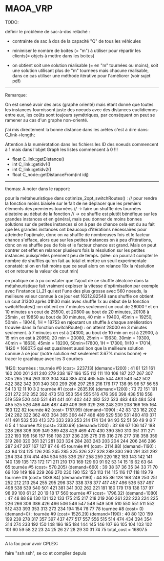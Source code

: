 # MAOA_VRP

TODO:

définir le problème de sac-à-dos relâché :

- contrainte de sac à dos de la capacité "Q" de tous les véhicules
- minimiser le nombre de boites (= "m") à utiliser pour répartir les clients(= objets à mettre dans les boites)

- on obtient soit une solution réalisable (= en "m" tournées ou moins), soit une solution utilisant plus de "m" tournées mais chacune réalisable, dans ce cas utiliser une méthode itérative pour l'améliorer (voir sujet pdf)

_______________________________

Remarque:


On est censé avoir des arcs (graphe orienté) mais étant donné que toutes les instances fournissent juste des noeuds avec des distances euclidiennes entre eux, les coûts sont toujours symétriques, par conséquent on peut se ramener au cas d'un graphe non-orienté.

j'ai mis directement la bonne distance dans les arêtes c'est  à dire dans: C_link->length;

Attention à la numérotation dans les fichiers les ID des noeuds commencent à 1 mais dans l'objet Graph les listes commencent à 0 !!!

- float C_link::getDistance()
- int C_link::getidv1()
- int C_link::getidv2()
- float C_node::getDistanceFrom(int idj)


_______________________________
thomas:
A noter dans le rapport:

pour la métaheuristique
dans  optimize_2opt_switchRoutes() : 
  // pour rendre la fonction moins biaisée sur le fait de ne déplacer que les premiers éléments des premieres tournées
  // -> faire un shuffle des tournées aléatoire au début de la fonction
  // -> ce shuffle est plutôt bénéfique sur les grandes instances et en général, mais peu donner de moins bonnes solutions sur de petites instances si on à pas de chance
cela est du au fait que les grandes instances ont beaucoup d'itérations nécessaires pour atteindre l'optimale, donc on va shuffle de nombreuses fois et le facteur chance s'efface, alors que sur les petites instances on à peu d'itérations, donc on va shuffle peu de fois et le facteur chance est grand. Mais on peut contrer cet effet en relancer plusieurs fois la résolution sur les petites instances puisqu'elles prennent peu de temps.
(idée: on pourrait compter le nombre de shuffles qu'on fait au total et mettre un seuil experimentale constaté: si on en fait moins que ce seuil alors on relance 10x la résolution et on retourne la valeur de cout min)
  
en pratique on à pu constater que l'ajout de ce shuffle aléatoire dans la métaheuristique fait vraiment exploser la vitesse d'optimisation
par exemple avec l'instance Li_21 qui est l'une des plus grosse avec 560 noeuds, la meilleure valeur connue à ce jour est 16212.82548
sans shuffle on obtient un cout 31300 après 01h30
mais avec shuffle 1x au début de la fonction switchRoutes() :on obtient en 7 minutes seulement un cout de 28000 ! et en 10 minutes un cout de 25500, et 20800 au bout de 20 minutes, 20108 à 25min , et 19850 au bout de 30 minutes, 40 min = 19400, 45min = 19250, 50min = 19046, 1H = 18753
en rajoutant un shuffle à chaque amélioration trouvée dans la fonction switchRoute() : on atteint 28000 en 3 minutes seulement. à 7 minutes on est à 24300, au bout de 10 min on est à 22900, à 15 min on est à 20950, 20 min = 20080, 25min = 19630, 30min = 19300, 40min = 18630, 45min = 18200, 50min=17800, 1H = 17300, 1H10 = 17014, 1H20 =  16807.5 qui est quasiment aussi bon que la meilleure solution connue à ce jour (notre solution est seulement 3.67% moins bonne)
=> tracer le graphique avec les 3 courbes



1H20:
tournées : 
	 tournée #0 (cost= 2237.13) (demand=1200) : 41 81 121 161 160 200 201 241 240 279 238 197 196 155 112 111 110 108 187 227 267 307 305 265 264 263 303 304 344 385 424 465 545 544 463 543 542 502 422 382 342 301 340 300 299 298 297 256 216 176 177 136 95 96 57 56 55 54 13 12 11 10 3 2 
	 tournée #1 (cost= 2635.19) (demand=1200) : 73 72 151 191 231 272 312 352 392 473 513 553 554 555 516 476 396 398 438 518 558 519 559 520 440 521 481 441 401 402 442 482 522 523 483 443 484 524 485 525 526 486 446 487 449 409 369 329 288 248 209 208 166 165 164 163 122 82 
	 tournée #2 (cost= 1757.99) (demand=1090) : 42 83 123 162 202 242 282 322 362 403 364 365 366 447 488 489 529 530 531 490 410 371 411 491 532 533 413 373 333 293 253 214 174 134 94 93 52 51 50 49 9 8 7 6 5 4 1 
	 tournée #3 (cost= 2330.69) (demand=1200) : 32 68 67 106 147 188 228 268 308 309 349 389 428 429 469 470 430 390 350 310 351 311 271 232 193 195 156 157 158 198 237 236 235 275 315 316 276 277 318 358 359 319 280 320 361 321 281 323 324 284 283 243 203 204 244 206 246 286 287 247 207 167 127 87 46 45 
	 tournée #4 (cost= 2114.88) (demand=1190) : 43 84 124 125 126 205 245 285 325 326 327 328 289 330 290 291 331 292 294 334 374 414 494 534 535 336 257 258 259 220 182 183 143 142 141 140 139 135 173 172 171 211 210 170 169 129 90 91 92 53 14 15 16 62 63 64 65 
	 tournée #5 (cost= 570.205) (demand=660) : 39 38 37 36 35 34 33 71 70 69 109 149 189 229 269 270 230 190 152 153 113 114 115 116 117 118 119 79 
	 tournée #6 (cost= 1838.84) (demand=1180) : 44 85 86 128 168 249 250 251 252 212 213 254 255 295 296 337 338 378 377 417 457 496 536 537 497 498 538 539 540 501 421 381 341 302 262 221 181 180 179 178 138 137 97 98 99 100 61 21 20 19 18 17 560 
	 tournée #7 (cost= 1796.32) (demand=1080) : 47 48 88 89 130 131 132 133 175 215 217 218 219 260 261 222 223 224 225 226 266 306 386 426 466 506 546 547 548 549 509 510 550 551 511 552 512 433 393 353 313 273 234 194 154 76 77 78 
	 tournée #8 (cost= 0) (demand=0) : 
	 tournée #9 (cost= 1526.29) (demand=1190) : 40 80 120 159 199 239 278 317 357 397 437 477 517 557 556 515 514 474 434 394 354 314 274 233 192 150 148 186 185 184 144 145 146 107 66 105 104 103 102 101 60 59 58 22 23 24 25 26 27 28 29 30 31 74 75 
	 total_cost = 16807.5

___________________________________________

A la fac pour avoir CPLEX:

faire "ssh ssh", se co et compiler depuis

